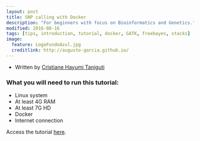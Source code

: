 ```yaml
---
layout: post
title: SNP calling with Docker
description: "For beginners with focus on Bioinformatics and Genetics."
modified: 2016-08-16
tags: [tips, introduction, tutorial, docker, GATK, freebayes, stacks]
image:
  feature: LogoFundoAzul.jpg
  creditlink: http://augusto-garcia.github.io/
---
```


* Written by [Cristiane Hayumi Taniguti](https://cristianetaniguti.github.io/)

### What you will need to run this tutorial:

* Linux system
* At least 4G RAM
* At least 7G HD
* Docker
* Internet connection

Access the tutorial [here](https://cristianetaniguti.github.io/htmls/snpcalling_pipelines.html).